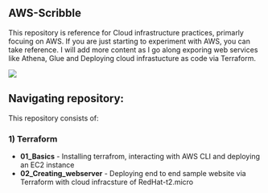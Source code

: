 ## AWS-Scribble
This repository is reference for Cloud infrastructure practices, primarly focuing on AWS. If you are just starting to experiment with AWS, you can take reference. I will add more content as I go along exporing web services like Athena, Glue and Deploying cloud infrastucture as code via Terraform. 

![](https://www.cloudoye.com/images/blog/aws-page-banner.png)


## Navigating repository:
This repository consists of:
### 1) Terraform
- **01_Basics** - Installing terrafrom, interacting with AWS CLI and deploying an EC2 instance
- **02_Creating_webserver** - Deploying end to end sample website via Terraform with cloud infracsture of RedHat-t2.micro

